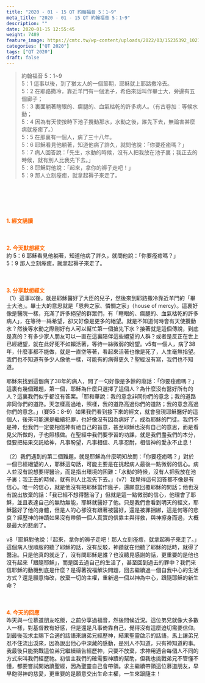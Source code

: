 ```yaml
---
title: "2020 - 01 - 15 QT 約翰福音 5：1~9"
meta_title: "2020 - 01 - 15 QT 約翰福音 5：1~9"
description: ""
date: 2020-01-15 12:55:45
weight: 7489
feature_image: https://cmtc.tw/wp-content/uploads/2022/03/15235392_10211799862337740_180693556567566654_o-1.webp
categories: ["QT 2020"]
tags: ["QT 2020"]
draft: false
---
```


<blockquote>約翰福音 5：1~9<br />
5：1 這事以後，到了猶太人的一個節期，耶穌就上耶路撒冷去。<br />
5：2 在耶路撒冷，靠近羊門有一個池子，希伯來話叫作畢士大，旁邊有五個廊子；<br />
5：3 裏面躺著瞎眼的、瘸腿的、血氣枯乾的許多病人。（有古卷加：等候水動；<br />
5：4 因為有天使按時下池子攪動那水，水動之後，誰先下去，無論害甚麼病就痊癒了。）<br />
5：5 在那裏有一個人，病了三十八年。<br />
5：6 耶穌看見他躺著，知道他病了許久，就問他說：「你要痊癒嗎？」<br />
5：7 病人回答說：「先生，水動的時候，沒有人把我放在池子裏；我正去的時候，就有別人比我先下去。」<br />
5：8 耶穌對他說：「起來，拿你的褥子走吧！」<br />
5：9 那人立刻痊癒，就拿起褥子來走了。</blockquote><br />
&nbsp;<br />
<br />
&nbsp;<br />
<br />
<span style="color: #ff6600;"><strong>1. </strong><strong>經文誦讀</strong></span><br />
<br />
<span style="color: #ff6600;"><strong> </strong></span><br />
<br />
<span style="color: #ff6600;"><strong>2. 今天默想</strong><strong>經文<br />
</strong></span>約 5：6 耶穌看見他躺著，知道他病了許久，就問他說：「你要痊癒嗎？」<br />
5：9 那人立刻痊癒，就拿起褥子來走了。<br />
<br />
&nbsp;<br />
<br />
<span style="color: #ff6600;"><strong>3. 分享默想經文<br />
</strong></span>（1）這事以後，就是耶穌醫好了大臣的兒子，然後來到耶路撒冷靠近羊門的「畢士大池」。畢士大的意思就是「恩典之家、憐憫之家」（house of mercy）。這裏好像是醫院一樣，充滿了許多絕望的群眾們，有「瞎眼的、瘸腿的、血氣枯乾的許多病人」，在等待一絲希望，卻又好像是更多的絕望。就是不知道何時會有天使攪動水？然後等水動之際剛好有人可以幫忙第一個搶先下水？接著就是這個傳說，到底是真的？有多少家人朋友可以一直在這裏陪伴這些絕望的人群？或者是反正在世上已經絕望，就在此好死不如賴活著，等待一絲微弱的盼望。v5有一個人，病了38年，什麼事都不能做，就是一直空等著，看起來活著也像是死了，人生毫無指望。我們也不知道有多少人像他一樣，可能有的病得更久？聖經沒有寫，我們也不知道。<br />
<br />
耶穌來找到這個病了38年的病人，問了一句好像是多餘的廢話：「你要痊癒嗎？」這裏有幾個難題，第一個，耶穌為什麼只選擇了這個人？為什麼沒有醫好所有的人？這裏我們似乎都沒有答案。「耶和華說：我的意念非同你們的意念；我的道路非同你們的道路。天怎樣高過地，照樣，我的道路高過你們的道路；我的意念高過你們的意念。」（賽55：8-9）如果我們看到接下來的經文，就會發現耶穌醫好的這個人，後來可能還是繼續犯罪，也好像沒有因為病好了，成為耶穌的門徒。我們不是神，但我們一定要相信神有祂自己的旨意，甚至耶穌也沒有自己的意思，而是看見父所做的，子也照樣做。在聖經中我們要學習的功課，就是我們盡我們的本分，但要把結果交託給神，凡事盼望，凡事相信、凡事忍耐，相信神的愛永不止息！<br />
<br />
（2）我們遇到的第二個難題，就是耶穌為什麼明知故問：「你要痊癒嗎？」對於一個已經絕望的人，耶穌這句話，可能主要是在挑起病人最後一點微弱的信心。病人並沒有說想要得醫治，而是指出環境的困難：「水動的時候，沒有人把我放在池子裏；我正去的時候，就有別人比我先下去。」（v7）我覺得這句回答都不像是有信心。唯一的信心，就是他沒有把耶穌當作瘋子，還願意回覆耶穌的問話；他也沒有說出放棄的話：「我已經不想得醫治了」但就是這一點微弱的信心，他理會了耶穌，並且表達自己的無助無能，耶穌就醫好了他。只是我們會看到明天的經文，耶穌醫好了他的身體，但是人的心卻沒有跟著被醫好，還是被罪捆綁，這是何等的悲哀？經歷神的神蹟如果沒有帶領一個人真實的信靠主與得救，與神擦身而過，大概是最大的悲劇了。<br />
<br />
v8「耶穌對他說：「起來，拿你的褥子走吧！那人立刻痊癒，就拿起褥子來走了。」這個病人很順服的聽了耶穌的話，沒有反駁，神蹟就在他聽了耶穌的話時，就得了醫治。只是他真的就走了，沒有問耶穌是誰？也沒聽見感謝的話，更重要的是他也沒有起來「跟隨耶穌」，而是回去過自己的生活了，甚至回到過去的罪中？我們來信耶穌的動機到底是什麼？是得著祝福解決問題，回去繼續過一個自我中心的生活方式？還是願意悔改，放棄一切的主權，重新過一個以神為中心，跟隨耶穌的新生命？<br />
<br />
<span style="color: #ff6600;"><strong> </strong></span><br />
<br />
<span style="color: #ff6600;"><strong>4. 今天的回應<br />
</strong></span>昨天與一位慕道朋友吃飯，之前分享過福音，然後問候近況。這位弟兄就像大多數人一樣，對基督教有好感，但是還是凡事倚靠自己，覺得沒有這麼迫切需要信仰。到最後我求主賜下合適的話語來讓弟兄經歷神，結果聖靈啟示的話語，馬上讓弟兄忍不住流出淚來，因為說出他心中深藏的感動，是別人不知道，只有神知道的事。我最後只能挑戰這位弟兄繼續禱告經歷神，只要不放棄，求神用適合每個人不同的方式來叫我們經歷祂。初信主我們的確需要神蹟的幫助，但我也挑戰弟兄不管懂不懂，都要嘗試開始讀聖經，因為聖靈自己會帶領。求主繼續帶領這位慕道朋友，早早飽得神的慈愛，更重要的是願意交出生命主權，一生來跟隨主！<br />
<br />
&nbsp;
        